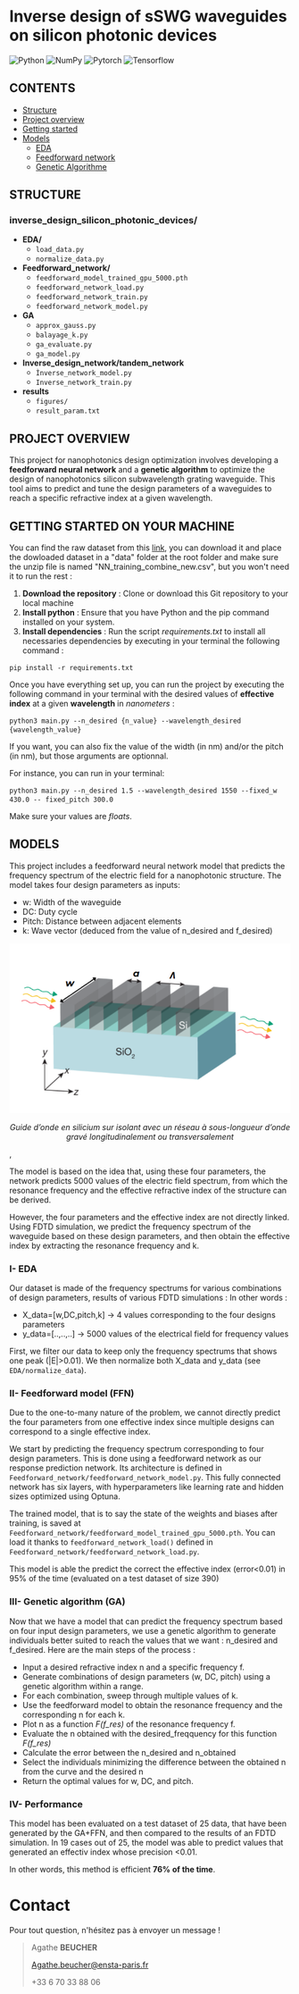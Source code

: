 # Inverse design of sSWG waveguides on silicon photonic devices

![Python](https://img.shields.io/badge/python-3670A0?style=for-the-badge&logo=python&logoColor=ffdd54)
![NumPy](https://img.shields.io/badge/numpy-%23013243.svg?style=for-the-badge&logo=numpy&logoColor=white)
![Pytorch](https://img.shields.io/badge/PyTorch-EE4C2C?style=for-the-badge&logo=pytorch&logoColor=white)
![Tensorflow](https://img.shields.io/badge/TensorFlow-FF6F00?style=for-the-badge&logo=tensorflow&logoColor=white)

## CONTENTS 
* [Structure](#STRUCTURE)
* [Project overview](#PROJECT-OVERVIEW)
* [Getting started](#getting-started-on-your-machine)
* [Models](#MODELS)
    * [EDA](#i--EDA)
    * [Feedforward network](#ii--feedforward-model-ffn)
    * [Genetic Algorithme](#iii--genetic-algorithm)

## STRUCTURE

### inverse_design_silicon_photonic_devices/
- **EDA/**
    - `load_data.py`
    - `normalize_data.py`
- **Feedforward_network/**
    - `feedforward_model_trained_gpu_5000.pth`
    - `feedforward_network_load.py`
    - `feedforward_network_train.py`
    - `feedforward_network_model.py`
-  **GA**
    - `approx_gauss.py`
    - `balayage_k.py`
    - `ga_evaluate.py`
    - `ga_model.py`
- **Inverse_design_network/tandem_network**
    - `Ìnverse_network_model.py`
    - `Inverse_network_train.py`
-  **results**
    - `figures/`
    - `result_param.txt`

## PROJECT OVERVIEW 

This project for nanophotonics design optimization involves developing a **feedforward neural network** and a **genetic algorithm** to optimize the design of nanophotonics silicon subwavelength grating waveguide. This tool aims to predict and tune the design parameters of a waveguides to reach a specific refractive index at a given wavelength.

## GETTING STARTED ON YOUR MACHINE

You can find the raw dataset from this [link](https://drive.google.com/file/d/1MrYbl_xirYWJZCTmyr7kOeqM50SCQTUO/view?usp=sharing), you can download it and place the dowloaded dataset in a "data" folder at the root folder and make sure the unzip file is named "NN_training_combine_new.csv", but you won't need it to run the rest : 

1. **Download the repository** : Clone or download this Git repository to your local machine
2. **Install python** : Ensure that you have Python and the pip command installed on your system.
3. **Install dependencies** : Run the script *requirements.txt* to install all necessaries dependencies by executing in your terminal the following command : 
```
pip install -r requirements.txt
```

Once you have everything set up, you can run the project by executing the following command in your terminal with the desired values of **effective index** at a given **wavelength** in *nanometers* :
```
python3 main.py --n_desired {n_value} --wavelength_desired {wavelength_value}
```
If you want, you can also fix the value of the width (in nm) and/or the pitch (in nm), but those arguments are optionnal.

For instance, you can run in your terminal: 
```
python3 main.py --n_desired 1.5 --wavelength_desired 1550 --fixed_w 430.0 -- fixed_pitch 300.0
```

Make sure your values are *floats*.

## MODELS

This project includes a feedforward neural network model that predicts the frequency spectrum of the electric field for a nanophotonic structure. The model takes four design parameters as inputs:

- w: Width of the waveguide
- DC: Duty cycle
- Pitch: Distance between adjacent elements
- k: Wave vector (deduced from the value of n_desired and f_desired)

![figure 1](images/fig1-SWGwaveguide.png)

<p align="center"><I>Guide d’onde en silicium sur isolant avec un réseau à sous-longueur d’onde gravé longitudinalement ou transversalement</I></p>, 

The model is based on the idea that, using these four parameters, the network predicts 5000 values of the electric field spectrum, from which the resonance frequency and the effective refractive index of the structure can be derived.

However, the four parameters and the effective index are not directly linked. Using FDTD simulation, we predict the frequency spectrum of the waveguide based on these design parameters, and then obtain the effective index by extracting the resonance frequency and k. 

### I- EDA
Our dataset is made of the frequency spectrums for various combinations of design parameters, results of various FDTD simulations : 
In other words : 
- X_data=[w,DC,pitch,k] -> 4 values corresponding to the four designs parameters 
- y_data=[..,..,..] -> 5000 values of the electrical field for frequency values 

First, we filter our data to keep only the frequency spectrums that shows one peak (|E|>0.01). We then normalize both X_data and y_data (see `EDA/normalize_data`).

### II- Feedforward model (FFN)

Due to the one-to-many nature of the problem, we cannot directly predict the four parameters from one effective index since multiple designs can correspond to a single effective index.

We start by predicting the frequency spectrum corresponding to four design parameters. This is done using a feedforward network as our response prediction network. Its architecture is defined in `Feedforward_network/feedforward_network_model.py`. This fully connected network has six layers, with hyperparameters like learning rate and hidden sizes optimized using Optuna. 

The trained model, that is to say the state of the weights and biases after training, is saved at `Feedforward_network/feedforward_model_trained_gpu_5000.pth`. You can load it thanks to `feedforward_network_load()` defined in `Feedforward_network/feedforward_network_load.py`.

This model is able the predict the correct the effective index (error<0.01) in 95% of the time (evaluated on a test dataset of size 390)

### III- Genetic algorithm (GA)
Now that we have a model that can predict the frequency spectrum based on four input design parameters, we use a genetic algorithm to generate individuals better suited to reach the values that we want : n_desired and f_desired. Here are the main steps of the process : 

- Input a desired refractive index n and a specific frequency f.
- Generate combinations of design parameters (w, DC, pitch) using a genetic algorithm within a range.
- For each combination, sweep through multiple values of k.
- Use the feedforward model to obtain the resonance frequency and the corresponding n for each k.
- Plot n as a function *F(f_res)* of the resonance frequency f.
- Evaluate the n obtained with the desired_freqquency for this function *F(f_res)*
- Calculate the error between the n_desired and n_obtained
- Select the individuals minimizing the difference between the obtained n from the curve and the desired n
- Return the optimal values for w, DC, and pitch.

### IV- Performance
This model has been evaluated on a test dataset of 25 data, that have been generated by the GA+FFN, and then compared to the results of an FDTD simulation. In 19 cases out of 25, the model was able to predict values that generated an effectiv index whose precision <0.01. 

In other words, this method is efficient **76% of the time**.

# Contact

Pour tout question, n'hésitez pas à envoyer un message !

> Agathe **BEUCHER**
>
> Agathe.beucher@ensta-paris.fr
>
> +33 6 70 33 88 06